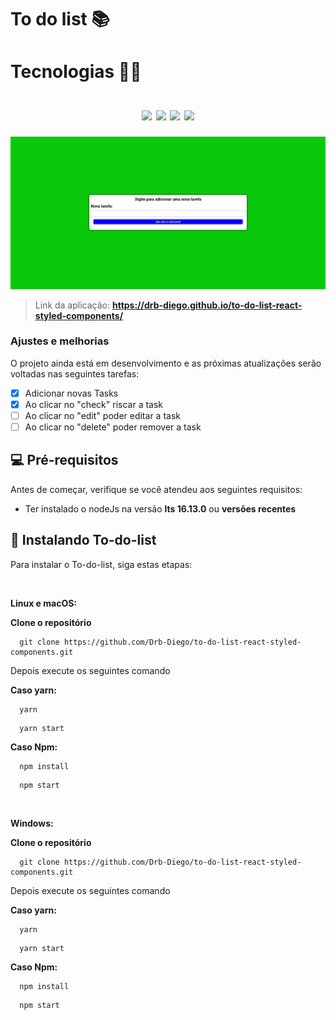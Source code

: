 # To do list 📚

<!---Esses são exemplos. Veja https://shields.io para outras pessoas ou para personalizar este conjunto de escudos. Você pode querer incluir dependências, status do projeto e informações de licença aqui--->
<h1>
  Tecnologias 👨‍💻
  </br>
  </br>
  <div align="center">
    <img src="https://img.shields.io/badge/JavaScript-323330?style=for-the-badge&logo=javascript&logoColor=F7DF1E">
    <img src="https://img.shields.io/badge/React-20232A?style=for-the-badge&logo=react&logoColor=61DAFB">
    <img src="https://img.shields.io/badge/styled--components-DB7093?style=for-the-badge&logo=styled-components&logoColor=white">
    <img src="https://img.shields.io/badge/React_Router-CA4245?style=for-the-badge&logo=react-router&logoColor=white">
  </div>
</h1>

<p align="center">
  <img src="./imagem-do-projeto.png" alt="imagem do projeto" width="1000px" heigth="800px">
</p>

> Link da aplicação: **https://drb-diego.github.io/to-do-list-react-styled-components/**

### Ajustes e melhorias

O projeto ainda está em desenvolvimento e as próximas atualizações serão voltadas nas seguintes tarefas:

- [x] Adicionar novas Tasks
- [x] Ao clicar no "check" riscar a task
- [ ] Ao clicar no "edit" poder editar a task
- [ ] Ao clicar no "delete" poder remover a task

## 💻 Pré-requisitos

Antes de começar, verifique se você atendeu aos seguintes requisitos:
<!---Estes são apenas requisitos de exemplo. Adicionar, duplicar ou remover conforme necessário--->
* Ter instalado o nodeJs na versão **lts 16.13.0** ou **versões recentes**

## 🚀 Instalando To-do-list

Para instalar o To-do-list, siga estas etapas:

</br>

**Linux e macOS:**

**Clone o repositório**

```
  git clone https://github.com/Drb-Diego/to-do-list-react-styled-components.git
```

Depois execute os seguintes comando

**Caso yarn:**
```
  yarn
```
```
  yarn start
```

**Caso Npm:**
```
  npm install
```

```
  npm start
```

</br>


**Windows:**

**Clone o repositório**

```
  git clone https://github.com/Drb-Diego/to-do-list-react-styled-components.git
```

Depois execute os seguintes comando

**Caso yarn:**
```
  yarn
```
```
  yarn start
```
**Caso Npm:**
```
  npm install
```
```
  npm start
```

